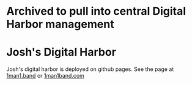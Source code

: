 # Archived to pull into central Digital Harbor management

# Josh's Digital Harbor

Josh's digital harbor is deployed on github pages.
See the page at [1man1.band](https://www.1man1.band) or [1man1band.com](https://www.1man1band.com)

